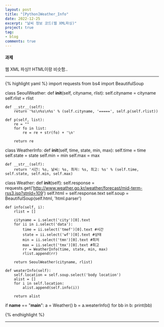 ```yaml
---
layout: post
title: "[Python]Weather_Info"
date: 2022-12-25
excerpt: "날씨 정보 코드(웹 XML파싱)"
project: true
tag:
- blog
comments: true
---
```


#### 과제

웹 XML 파싱!!
HTML이랑 비슷함..

---

{% highlight yaml %}
import requests
from bs4 import BeautifulSoup

class SeoulWeather:
    def __init__(self, cityname, rlist):
        self.cityname = cityname
        self.rlist = rlist

    def __str__(self):
        return '%s\n%s\n%s' % (self.cityname, '=====', self.p(self.rlist))

    def p(self, list):
        re = ""
        for fo in list:
            re = re + str(fo) + '\n'

        return re

class WeatherInfo:
    def __init__(self, time, state, min, max):
        self.time = time
        self.state = state
        self.min = min
        self.max = max

    def __str__(self):
        return '시간: %s, 날씨: %s, 최저: %s, 최고: %s' % (self.time, self.state, self.min, self.max)

class Weather:
    def __init__(self):
        self.response = requests.get('http://www.weather.go.kr/weather/forecast/mid-term-rss3.jsp?stnId=109')
        self.html = self.response.text
        self.soup = BeautifulSoup(self.html, 'html.parser')

    def info(self, i):
        rlist = []

        cityname = i.select('city')[0].text
        for ii in i.select('data'):
            time = ii.select('tmef')[0].text #시간
            state = ii.select('wf')[0].text #상태
            min = ii.select('tmn')[0].text #최저
            max = ii.select('tmx')[0].text #최고
            rr = WeatherInfo(time, state, min, max)
            rlist.append(rr)

        return SeoulWeather(cityname, rlist)

    def weaterInfo(self):
        self.location = self.soup.select('body location')
        alist = []
        for i in self.location:
            alist.append(self.info(i))

        return alist

if __name__ == "__main__":
    a = Weather()
    b = a.weaterInfo()
    for bb in b:
        print(bb)

{% endhighlight %}

---
